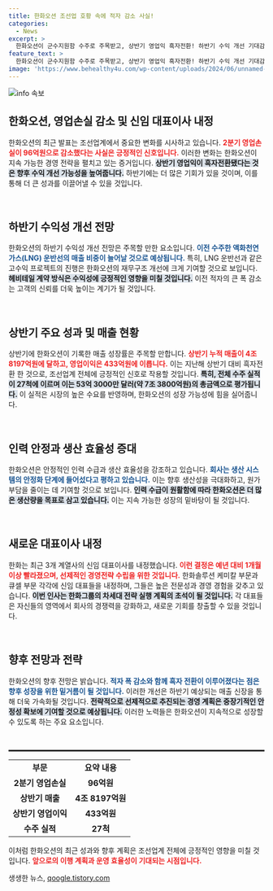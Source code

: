 ```yaml
---
title: 한화오션 조선업 호황 속에 적자 감소 사실!
categories:
  - News
excerpt: >
  한화오션이 군수지원함 수주로 주목받고, 상반기 영업익 흑자전환! 하반기 수익 개선 기대감 속 2분기 적자폭 축소 소식. 한화 그룹의 새로운 리더십도 주목받고 있습니다. 클릭하여 자세히 알아보세요!
feature_text: >
  한화오션이 군수지원함 수주로 주목받고, 상반기 영업익 흑자전환! 하반기 수익 개선 기대감 속 2분기 적자폭 축소 소식. 한화 그룹의 새로운 리더십도 주목받고 있습니다. 클릭하여 자세히 알아보세요!
image: 'https://www.behealthy4u.com/wp-content/uploads/2024/06/unnamed-file.png'
---
```


<p><img src="https://www.behealthy4u.com/wp-content/uploads/2024/06/unnamed-file.png" alt="info 속보" /></p>

<h2 data-ke-size="size26">한화오션, 영업손실 감소 및 신임 대표이사 내정</h2>

<p data-ke-size="size16">한화오션의 최근 발표는 조선업계에서 중요한 변화를 시사하고 있습니다. <b><span style="color: #ee2323;">2분기 영업손실이 96억원으로 감소했다는 사실은 긍정적인 신호입니다.</span></b> 이러한 변화는 한화오션이 지속 가능한 경영 전략을 펼치고 있는 증거입니다. <b><span style="background-color: #21538527;">상반기 영업익이 흑자전환됐다는 것은 향후 수익 개선 가능성을 높여줍니다.</span></b> 하반기에는 더 많은 기회가 있을 것이며, 이를 통해 더 큰 성과를 이끌어낼 수 있을 것입니다.</p>

<p data-ke-size="size16">&nbsp;</p>

<h2 data-ke-size="size26">하반기 수익성 개선 전망</h2>

<p data-ke-size="size16">한화오션의 하반기 수익성 개선 전망은 주목할 만한 요소입니다. <b><span style="color: #1a5490;">이전 수주한 액화천연가스(LNG) 운반선의 매출 비중이 늘어날 것으로 예상됩니다.</span></b> 특히, LNG 운반선과 같은 고수익 프로젝트의 진행은 한화오션의 재무구조 개선에 크게 기여할 것으로 보입니다. <b><span style="background-color: #21538527;">헤비테일 계약 방식은 수익성에 긍정적인 영향을 미칠 것입니다.</span></b> 이전 적자의 큰 폭 감소는 고객의 신뢰를 더욱 높이는 계기가 될 것입니다.</p>

<p data-ke-size="size16">&nbsp;</p>

<h2 data-ke-size="size26">상반기 주요 성과 및 매출 현황</h2>

<p data-ke-size="size16">상반기에 한화오션이 기록한 매출 성장률은 주목할 만합니다. <b><span style="color: #ee2323;">상반기 누적 매출이 4조 8197억원에 달하고, 영업이익은 433억원에 이릅니다.</span></b> 이는 지난해 상반기 대비 흑자전환 한 것으로, 조선업계 전체에 긍정적인 신호로 작용할 것입니다. <b><span style="background-color: #21538527;">특히, 전체 수주 실적이 27척에 이르며 이는 53억 3000만 달러(약 7조 3800억원)의 총금액으로 평가됩니다.</span></b> 이 실적은 시장의 높은 수요를 반영하며, 한화오션의 성장 가능성에 힘을 실어줍니다.</p>

<p data-ke-size="size16">&nbsp;</p>

<h2 data-ke-size="size26">인력 안정과 생산 효율성 증대</h2>

<p data-ke-size="size16">한화오션은 안정적인 인력 수급과 생산 효율성을 강조하고 있습니다. <b><span style="color: #1a5490;">회사는 생산 시스템의 안정화 단계에 들어섰다고 평하고 있습니다.</span></b> 이는 향후 생산성을 극대화하고, 원가 부담을 줄이는 데 기여할 것으로 보입니다. <b><span style="background-color: #21538527;">인력 수급이 원활함에 따라 한화오션은 더 많은 생산량을 목표로 삼고 있습니다.</span></b> 이는 지속 가능한 성장의 밑바탕이 될 것입니다.</p>

<p data-ke-size="size16">&nbsp;</p>

<h2 data-ke-size="size26">새로운 대표이사 내정</h2>

<p data-ke-size="size16">한화는 최근 3개 계열사의 신임 대표이사를 내정했습니다. <b><span style="color: #ee2323;">이런 결정은 예년 대비 1개월 이상 빨라졌으며, 선제적인 경영전략 수립을 위한 것입니다.</span></b> 한화솔루션 케미칼 부문과 큐셀 부문 각각에 신임 대표들을 내정하며, 그들은 높은 전문성과 경영 경험을 갖추고 있습니다. <b><span style="background-color: #21538527;">이번 인사는 한화그룹의 차세대 전략 실행 계획의 초석이 될 것입니다.</span></b> 각 대표들은 자신들의 영역에서 회사의 경쟁력을 강화하고, 새로운 기회를 창출할 수 있을 것입니다.</p>

<p data-ke-size="size16">&nbsp;</p>

<h2 data-ke-size="size26">향후 전망과 전략</h2>

<p data-ke-size="size16">한화오션의 향후 전망은 밝습니다. <b><span style="color: #1a5490;">적자 폭 감소와 함께 흑자 전환이 이루어졌다는 점은 향후 성장을 위한 밑거름이 될 것입니다.</span></b> 이러한 개선은 하반기 예상되는 매출 신장을 통해 더욱 가속화될 것입니다. <b><span style="background-color: #21538527;">전략적으로 선제적으로 추진되는 경영 계획은 중장기적인 안정성 확보에 기여할 것으로 예상됩니다.</span></b> 이러한 노력들은 한화오션이 지속적으로 성장할 수 있도록 하는 주요 요소입니다.</p>

<p data-ke-size="size16">&nbsp;</p>

<hr style="height: 3px; border-top: 1px solid #ddd;"/>

<table style="width: 100%; border-spacing: 0; border-collapse: collapse;">
<tr>
<td style="text-align: center; height: 17px;"><b>부문</b></td>
<td style="text-align: center; height: 17px;"><b>요약 내용</b></td>
</tr>
<tr>
<td style="text-align: center; height: 17px;"><b>2분기 영업손실</b></td>
<td style="text-align: center; height: 17px;"><b>96억원</b></td>
</tr>
<tr>
<td style="text-align: center; height: 17px;"><b>상반기 매출</b></td>
<td style="text-align: center; height: 17px;"><b>4조 8197억원</b></td>
</tr>
<tr>
<td style="text-align: center; height: 17px;"><b>상반기 영업이익</b></td>
<td style="text-align: center; height: 17px;"><b>433억원</b></td>
</tr>
<tr>
<td style="text-align: center; height: 17px;"><b>수주 실적</b></td>
<td style="text-align: center; height: 17px;"><b>27척</b></td>
</tr>
</table>

<p data-ke-size="size16">이처럼 한화오션의 최근 성과와 향후 계획은 조선업계 전체에 긍정적인 영향을 미칠 것입니다. <b><span style="color: #ee2323;">앞으로의 이행 계획과 운영 효율성이 기대되는 시점입니다.</span></b></p>
생생한 뉴스, <a href="https://qoogle.tistory.com" rel="dofollow">qoogle.tistory.com</a>


